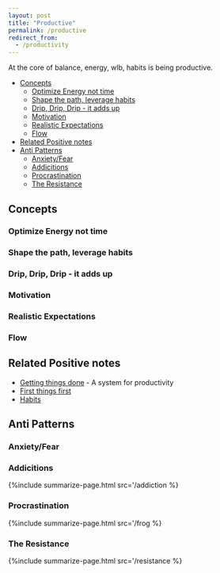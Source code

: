 ```yaml
---
layout: post
title: "Productive"
permalink: /productive
redirect_from:
  - /productivity
---
```


At the core of balance, energy, wlb, habits is being productive.

<!-- prettier-ignore-start -->
<!-- vim-markdown-toc GFM -->

- [Concepts](#concepts)
    - [Optimize Energy not time](#optimize-energy-not-time)
    - [Shape the path, leverage habits](#shape-the-path-leverage-habits)
    - [Drip, Drip, Drip - it adds up](#drip-drip-drip---it-adds-up)
    - [Motivation](#motivation)
    - [Realistic Expectations](#realistic-expectations)
    - [Flow](#flow)
- [Related Positive notes](#related-positive-notes)
- [Anti Patterns](#anti-patterns)
    - [Anxiety/Fear](#anxietyfear)
    - [Addicitions](#addicitions)
    - [Procrastination](#procrastination)
    - [The Resistance](#the-resistance)

<!-- vim-markdown-toc -->
<!-- prettier-ignore-end -->

## Concepts

### Optimize Energy not time

### Shape the path, leverage habits

### Drip, Drip, Drip - it adds up

### Motivation

### Realistic Expectations

### Flow

## Related Positive notes

- [Getting things done](/gty) - A system for productivity
- [First things first](/7h-c2)
- [Habits](/habits)

## Anti Patterns

### Anxiety/Fear

### Addicitions

{%include summarize-page.html src='/addiction %}

### Procrastination

{%include summarize-page.html src='/frog %}

### The Resistance

{%include summarize-page.html src='/resistance %}
